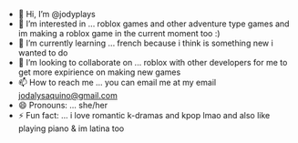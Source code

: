 - 👋 Hi, I’m @jodyplays
- 👀 I’m interested in ... roblox games and other adventure type games and im making a roblox game in the current moment too :)
- 🌱 I’m currently learning ... french because i think is something new i wanted to do
- 💞️ I’m looking to collaborate on ... roblox with other developers for me to get more expirience on making new games 
- 📫 How to reach me ... you can email me at my email jodalysaquino@gmail.com 
- 😄 Pronouns: ... she/her
- ⚡ Fun fact: ... i love romantic k-dramas and kpop lmao and also like playing piano & im latina too

<!---
jodyplays/jodyplays is a ✨ special ✨ repository because its `README.md` (this file) appears on your GitHub profile.
You can click the Preview link to take a look at your changes.
--->
